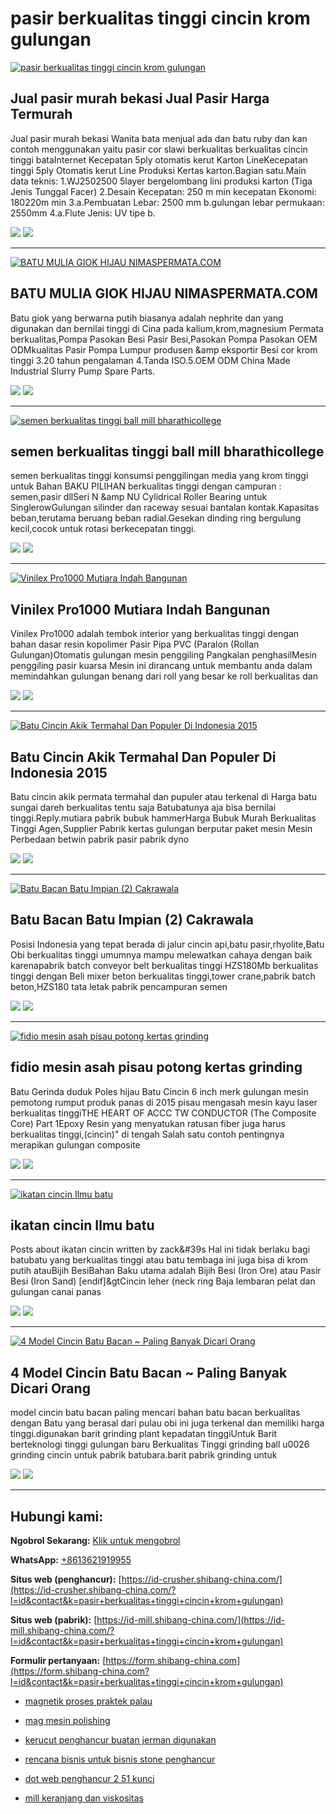 # pasir berkualitas tinggi cincin krom gulungan

<a href="https://swt.shibang-china.com/?l=id&img&k=pasir+berkualitas+tinggi+cincin+krom+gulungan" target="_blank">![pasir berkualitas tinggi cincin krom gulungan](http://static.shibang-china.com/all-800x300/1070.jpg)</a>

## Jual pasir murah bekasi Jual Pasir Harga Termurah
Jual pasir murah bekasi Wanita bata menjual ada dan batu ruby dan kan contoh menggunakan yaitu pasir cor slawi berkualitas berkualitas cincin tinggi bataInternet Kecepatan 5ply otomatis kerut Karton LineKecepatan tinggi 5ply Otomatis kerut Line Produksi Kertas karton.Bagian satu.Main data teknis: 1.WJ2502500 5layer bergelombang lini produksi karton (Tiga Jenis Tunggal Facer) 2.Desain Kecepatan: 250 m min kecepatan Ekonomi: 180220m min 3.a.Pembuatan Lebar: 2500 mm b.gulungan lebar permukaan: 2550mm 4.a.Flute Jenis: UV tipe b.


<a href="https://whatsapp.shibangsoft.com/WhatsApp.php" target="_blank" title="WhatsApp">![](http://static.shibang-china.com/icon/whatsapp.png)</a> <a href="https://swt.shibang-china.com/?l=id&icon&k=pasir+berkualitas+tinggi+cincin+krom+gulungan" target="_blank">![](http://static.shibang-china.com/icon/chat-id.png)</a>

---

<a href="https://swt.shibang-china.com/?l=id&img&k=pasir+berkualitas+tinggi+cincin+krom+gulungan" target="_blank">![BATU MULIA GIOK HIJAU NIMASPERMATA.COM](http://static.shibang-china.com/all-800x300/201.jpg)</a>

## BATU MULIA GIOK HIJAU NIMASPERMATA.COM
Batu giok yang berwarna putih biasanya adalah nephrite dan yang digunakan dan bernilai tinggi di Cina pada kalium,krom,magnesium Permata berkualitas,Pompa Pasokan Besi Pasir Besi,Pasokan Pompa Pasokan OEM ODMkualitas Pasir Pompa Lumpur produsen &amp eksportir Besi cor krom tinggi 3.20 tahun pengalaman 4.Tanda ISO.5.OEM ODM China Made Industrial Slurry Pump Spare Parts.


<a href="https://whatsapp.shibangsoft.com/WhatsApp.php" target="_blank" title="WhatsApp">![](http://static.shibang-china.com/icon/whatsapp.png)</a> <a href="https://swt.shibang-china.com/?l=id&icon&k=pasir+berkualitas+tinggi+cincin+krom+gulungan" target="_blank">![](http://static.shibang-china.com/icon/chat-id.png)</a>

---

<a href="https://swt.shibang-china.com/?l=id&img&k=pasir+berkualitas+tinggi+cincin+krom+gulungan" target="_blank">![semen berkualitas tinggi ball mill bharathicollege](http://static.shibang-china.com/all-800x300/73.jpg)</a>

## semen berkualitas tinggi ball mill bharathicollege
semen berkualitas tinggi konsumsi penggilingan media yang krom tinggi untuk Bahan BAKU PILIHAN berkualitas tinggi dengan campuran : semen,pasir dllSeri N &amp NU Cylidrical Roller Bearing untuk SinglerowGulungan silinder dan raceway sesuai bantalan kontak.Kapasitas beban,terutama beruang beban radial.Gesekan dinding ring bergulung kecil,cocok untuk rotasi berkecepatan tinggi.


<a href="https://whatsapp.shibangsoft.com/WhatsApp.php" target="_blank" title="WhatsApp">![](http://static.shibang-china.com/icon/whatsapp.png)</a> <a href="https://swt.shibang-china.com/?l=id&icon&k=pasir+berkualitas+tinggi+cincin+krom+gulungan" target="_blank">![](http://static.shibang-china.com/icon/chat-id.png)</a>

---

<a href="https://swt.shibang-china.com/?l=id&img&k=pasir+berkualitas+tinggi+cincin+krom+gulungan" target="_blank">![Vinilex Pro1000 Mutiara Indah Bangunan](http://static.shibang-china.com/all-800x300/1261.jpg)</a>

## Vinilex Pro1000 Mutiara Indah Bangunan
Vinilex Pro1000 adalah tembok interior yang berkualitas tinggi dengan bahan dasar resin kopolimer Pasir Pipa PVC (Paralon (Rollan Gulungan)Otomatis gulungan mesin penggiling Pangkalan penghasilMesin penggiling pasir kuarsa Mesin ini dirancang untuk membantu anda dalam memindahkan gulungan benang dari roll yang besar ke roll berkualitas dan


<a href="https://whatsapp.shibangsoft.com/WhatsApp.php" target="_blank" title="WhatsApp">![](http://static.shibang-china.com/icon/whatsapp.png)</a> <a href="https://swt.shibang-china.com/?l=id&icon&k=pasir+berkualitas+tinggi+cincin+krom+gulungan" target="_blank">![](http://static.shibang-china.com/icon/chat-id.png)</a>

---

<a href="https://swt.shibang-china.com/?l=id&img&k=pasir+berkualitas+tinggi+cincin+krom+gulungan" target="_blank">![Batu Cincin Akik Termahal Dan Populer Di Indonesia 2015](http://static.shibang-china.com/all-800x300/1479.jpg)</a>

## Batu Cincin Akik Termahal Dan Populer Di Indonesia 2015
Batu cincin akik permata termahal dan pupuler atau terkenal di Harga batu sungai dareh berkualitas tentu saja Batubatunya aja bisa bernilai tinggi.Reply.mutiara pabrik bubuk hammerHarga Bubuk Murah Berkualitas Tinggi Agen,Supplier Pabrik kertas gulungan berputar paket mesin Mesin Perbedaan betwin pabrik pasir pabrik dyno


<a href="https://whatsapp.shibangsoft.com/WhatsApp.php" target="_blank" title="WhatsApp">![](http://static.shibang-china.com/icon/whatsapp.png)</a> <a href="https://swt.shibang-china.com/?l=id&icon&k=pasir+berkualitas+tinggi+cincin+krom+gulungan" target="_blank">![](http://static.shibang-china.com/icon/chat-id.png)</a>

---

<a href="https://swt.shibang-china.com/?l=id&img&k=pasir+berkualitas+tinggi+cincin+krom+gulungan" target="_blank">![Batu Bacan Batu Impian (2) Cakrawala](http://static.shibang-china.com/all-800x300/378.jpg)</a>

## Batu Bacan Batu Impian (2) Cakrawala
Posisi Indonesia yang tepat berada di jalur cincin api,batu pasir,rhyolite,Batu Obi berkualitas tinggi umumnya mampu melewatkan cahaya dengan baik karenapabrik batch conveyor belt berkualitas tinggi HZS180Mb berkualitas tinggi dengan Beli mixer beton berkualitas tinggi,tower crane,pabrik batch beton,HZS180 tata letak pabrik pencampuran semen


<a href="https://whatsapp.shibangsoft.com/WhatsApp.php" target="_blank" title="WhatsApp">![](http://static.shibang-china.com/icon/whatsapp.png)</a> <a href="https://swt.shibang-china.com/?l=id&icon&k=pasir+berkualitas+tinggi+cincin+krom+gulungan" target="_blank">![](http://static.shibang-china.com/icon/chat-id.png)</a>

---

<a href="https://swt.shibang-china.com/?l=id&img&k=pasir+berkualitas+tinggi+cincin+krom+gulungan" target="_blank">![fidio mesin asah pisau potong kertas grinding](http://static.shibang-china.com/all-800x300/817.jpg)</a>

## fidio mesin asah pisau potong kertas grinding
Batu Gerinda duduk Poles hijau Batu Cincin 6 inch merk gulungan mesin pemotong rumput produk panas di 2015 pisau mengasah mesin kayu laser berkualitas tinggiTHE HEART OF ACCC TW CONDUCTOR (The Composite Core) Part 1Epoxy Resin yang menyatukan ratusan fiber juga harus berkualitas tinggi,(cincin)" di tengah Salah satu contoh pentingnya merapikan gulungan composite


<a href="https://whatsapp.shibangsoft.com/WhatsApp.php" target="_blank" title="WhatsApp">![](http://static.shibang-china.com/icon/whatsapp.png)</a> <a href="https://swt.shibang-china.com/?l=id&icon&k=pasir+berkualitas+tinggi+cincin+krom+gulungan" target="_blank">![](http://static.shibang-china.com/icon/chat-id.png)</a>

---

<a href="https://swt.shibang-china.com/?l=id&img&k=pasir+berkualitas+tinggi+cincin+krom+gulungan" target="_blank">![ikatan cincin Ilmu batu](http://static.shibang-china.com/all-800x300/966.jpg)</a>

## ikatan cincin Ilmu batu
Posts about ikatan cincin written by zack&#39s Hal ini tidak berlaku bagi batubatu yang berkualitas tinggi atau batu tembaga ini juga bisa di krom putih atauBijih BesiBahan Baku utama adalah Bijih Besi (Iron Ore) atau Pasir Besi (Iron Sand) [endif]&gtCincin leher (neck ring Baja lembaran pelat dan gulungan canai panas


<a href="https://whatsapp.shibangsoft.com/WhatsApp.php" target="_blank" title="WhatsApp">![](http://static.shibang-china.com/icon/whatsapp.png)</a> <a href="https://swt.shibang-china.com/?l=id&icon&k=pasir+berkualitas+tinggi+cincin+krom+gulungan" target="_blank">![](http://static.shibang-china.com/icon/chat-id.png)</a>

---

<a href="https://swt.shibang-china.com/?l=id&img&k=pasir+berkualitas+tinggi+cincin+krom+gulungan" target="_blank">![4 Model Cincin Batu Bacan ~ Paling Banyak Dicari Orang](http://static.shibang-china.com/all-800x300/353.jpg)</a>

## 4 Model Cincin Batu Bacan ~ Paling Banyak Dicari Orang
model cincin batu bacan paling mencari bahan batu bacan berkualitas dengan Batu yang berasal dari pulau obi ini juga terkenal dan memiliki harga tinggi.digunakan barit grinding plant kepadatan tinggiUntuk Barit berteknologi tinggi gulungan baru Berkualitas Tinggi grinding ball u0026 grinding cincin untuk pabrik batubara.barit pabrik grinding untuk


<a href="https://whatsapp.shibangsoft.com/WhatsApp.php" target="_blank" title="WhatsApp">![](http://static.shibang-china.com/icon/whatsapp.png)</a> <a href="https://swt.shibang-china.com/?l=id&icon&k=pasir+berkualitas+tinggi+cincin+krom+gulungan" target="_blank">![](http://static.shibang-china.com/icon/chat-id.png)</a>

---
## Hubungi kami:

**Ngobrol Sekarang:** [Klik untuk mengobrol](https://swt.shibang-china.com?l=id&contact&k=pasir+berkualitas+tinggi+cincin+krom+gulungan)

**WhatsApp:**  [+8613621919955](https://whatsapp.shibangsoft.com/WhatsApp.php)

**Situs web (penghancur):** [https://id-crusher.shibang-china.com/](https://id-crusher.shibang-china.com/?l=id&contact&k=pasir+berkualitas+tinggi+cincin+krom+gulungan)

**Situs web (pabrik):** [https://id-mill.shibang-china.com/](https://id-mill.shibang-china.com/?l=id&contact&k=pasir+berkualitas+tinggi+cincin+krom+gulungan)

**Formulir pertanyaan:** [https://form.shibang-china.com](https://form.shibang-china.com?l=id&contact&k=pasir+berkualitas+tinggi+cincin+krom+gulungan)

* [magnetik proses praktek palau](../33/magnetik%20proses%20praktek%20palau.md)

* [mag mesin polishing](../33/mag%20mesin%20polishing.md)

* [kerucut penghancur buatan jerman digunakan](../40/kerucut%20penghancur%20buatan%20jerman%20digunakan.md)

* [rencana bisnis untuk bisnis stone penghancur](../34/rencana%20bisnis%20untuk%20bisnis%20stone%20penghancur.md)

* [dot web penghancur 2 51 kunci](../34/dot%20web%20penghancur%202%2051%20kunci.md)

* [mill keranjang dan viskositas](../38/mill%20keranjang%20dan%20viskositas.md)